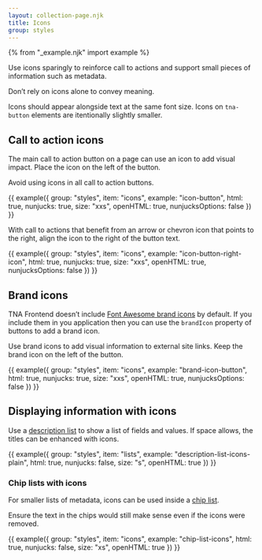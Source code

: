 ```yaml
---
layout: collection-page.njk
title: Icons
group: styles
---
```


{% from "_example.njk" import example %}

Use icons sparingly to reinforce call to actions and support small pieces of information such as metadata.

Don’t rely on icons alone to convey meaning.
 
Icons should appear alongside text at the same font size. Icons on `tna-button` elements are itentionally slightly smaller.

## Call to action icons

The main call to action button on a page can use an icon to add visual impact. Place the icon on the left of the button.

Avoid using icons in all call to action buttons.

{{ example({ group: "styles", item: "icons", example: "icon-button", html: true, nunjucks: true, size: "xxs", openHTML: true, nunjucksOptions: false }) }}

With call to actions that benefit from an arrow or chevron icon that points to the right, align the icon to the right of the button text.

{{ example({ group: "styles", item: "icons", example: "icon-button-right-icon", html: true, nunjucks: true, size: "xxs", openHTML: true, nunjucksOptions: false }) }}

## Brand icons

TNA Frontend doesn’t include [Font Awesome brand icons](https://fontawesome.com/search?o=r&m=free&f=brands) by default. If you include them in you application then you can use the `brandIcon` property of buttons to add a brand icon.

Use brand icons to add visual information to external site links. Keep the brand icon on the left of the button.

{{ example({ group: "styles", item: "icons", example: "brand-icon-button", html: true, nunjucks: true, size: "xxs", openHTML: true, nunjucksOptions: false }) }}

## Displaying information with icons

Use a [description list](/design-system/styles/lists/#description-lists) to show a list of fields and values. If space allows, the titles can be enhanced with icons.

{{ example({ group: "styles", item: "lists", example: "description-list-icons-plain", html: true, nunjucks: false, size: "s", openHTML: true }) }}

### Chip lists with icons

For smaller lists of metadata, icons can be used inside a [chip list](/design-system/styles/lists/#chip-lists).

Ensure the text in the chips would still make sense even if the icons were removed.

{{ example({ group: "styles", item: "icons", example: "chip-list-icons", html: true, nunjucks: false, size: "xs", openHTML: true }) }}
